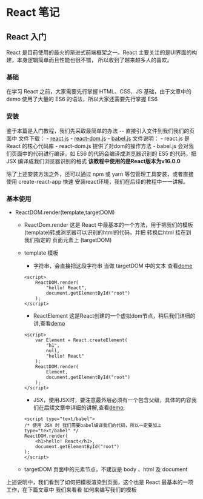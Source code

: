 # React 笔记

## React 入门
React 是目前使用的最火的渐进式前端框架之一。React 主要关注的是UI界面的构建，本身逻辑简单而且性能也很不错，
所以收到了越来越多人的喜欢。

### 基础
在学习 React 之前，大家需要先行掌握 HTML、CSS、JS 基础，由于文章中的 demo 使用了大量的 ES6 的语法，所以大家还需要先行掌握 ES6 

### 安装
鉴于本篇是入门教程，我们先采取最简单的办法 -- 直接引入文件到我们我们的页面中
文件下载：
	- [react.js](js/react.development.js) 
	- [react-dom.js](js/react-dom.development.js)
	- [babel.js](js/babel.min.js)
文件说明：
	- react.js 是 React 的核心代码库
	- react-dom.js 提供了对dom的操作方法
	- babel.js 会对我们页面中的代码进行编译，如 ES6 的代码会编译成浏览器识别的 ES5 的代码，把 JSX 编译成我们浏览器识别的格式
**该教程中使用的是React版本为v16.0.0**

除了上述安装方法之外，还可以通过 npm 或 yarn 等包管理工具安装，或者直接使用 create-react-app 快速 安装react环境，我们在后续的教程中一一讲解。

### 基本使用
- ReactDOM.render(template,targetDOM)
	- ReactDom.render 这是 React 中最基本的一个方法，用于把我们的模板(template)转成浏览器可以识别的html的代码，并把 转换后html 挂在到 我们指定的 页面元素上 (targetDOM)
	- template 模板
		- 字符串，会直接把这段字符串 当做 targetDOM 中的文本 查看[dome](demo_1.html)

		```
		<script>
			ReactDOM.render(
				"hello! React",
				document.getElementById("root")
			);	
		</script>
		```

		- ReactElement 这是React创建的一个虚拟dom节点，稍后我们详细的讲,查看[demo](demo_2.html)

		```
		<script>
			var Element = React.createElement(
				"h1",
				null,
				"hello! React"
			);
			ReactDOM.render(
				Element,
				document.getElementById("root")
			);	
		</script>	
		```

		- JSX，使用JSX时，要注意最外层必须有一个包含父级，具体的内容我们在后续文章中详细的讲解,查看[demo](demo_3.html); 

		```
		<script type="text/babel">
		/* 使用 JSX 时 我们需要babel编译我们的代码，所以一定要加上  type="text/babel" */
		ReactDOM.render(
			<h1>hello! React</h1>,
			document.getElementById("root")
		);	
		</script>
		```

	- targetDOM 页面中的元素节点，不建议是 body 、html 及 document

上述说明中，我们看到了如何把模板渲染到页面，这个也是 React 最基本的一项工作，在下篇文章中 我们来看看 如何来编写我们的模板

